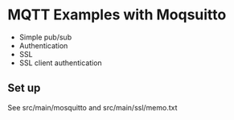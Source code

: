 MQTT Examples with Moqsuitto
============
 * Simple pub/sub
 * Authentication
 * SSL
 * SSL client authentication

## Set up
See src/main/mosquitto and src/main/ssl/memo.txt
